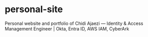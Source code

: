 # personal-site
Personal website and portfolio of Chidi Ajaezi — Identity &amp; Access Management Engineer | Okta, Entra ID, AWS IAM, CyberArk
